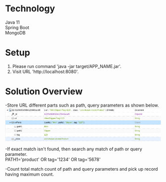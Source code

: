# Technology
Java 11  
Spring Boot  
MongoDB  

# Setup  
1. Please run command 'java -jar target/APP_NAME.jar'.  
2. Visit URL 'http://localhost:8080'.  

# Solution Overview  
-Store URL different parts such as path, query parameters as shown below.  
![alt text](https://github.com/alfazjikani/url-lookup-app/blob/main/product-mongo-collection.png?raw=true)  

-If exact match isn't found, then search any match of path or query parameter.  
PATH1='product' OR tag='1234' OR tag='5678'  

-Count total match count of path and query parameters and pick up record having maximum count.  
